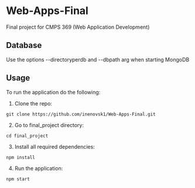 # Web-Apps-Final
Final project for CMPS 369 (Web Application Development)

Database
---------

Use the options --directoryperdb and --dbpath arg when starting MongoDB

Usage
------

To run the application do the following:
1. Clone the repo:
```
git clone https://github.com/inenovsk1/Web-Apps-Final.git
```

2. Go to final_project directory:
```
cd final_project
```

3. Install all required dependencies:
```
npm install
```

4. Run the application:
```
npm start
```
